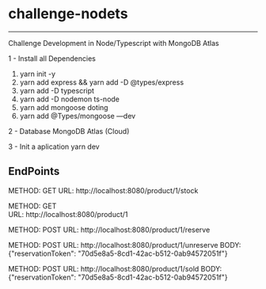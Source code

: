 # challenge-nodets
------------------


Challenge Development in Node/Typescript with MongoDB Atlas

1 - Install all Dependencies
  1. yarn init -y
  2. yarn add express && yarn add -D @types/express
  3. yarn add -D typescript
  4. yarn add -D nodemon ts-node
  5. yarn add mongoose doting
  6. yarn add @Types/mongoose —dev

2 - Database
MongoDB Atlas (Cloud)

3 - Init a aplication
  yarn dev
  
  

EndPoints
---------

METHOD: GET
URL: http://localhost:8080/product/1/stock

METHOD: GET  
URL: http://localhost:8080/product/1

METHOD: POST
URL: http://localhost:8080/product/1/reserve

METHOD: POST
URL: http://localhost:8080/product/1/unreserve
BODY: {"reservationToken": "70d5e8a5-8cd1-42ac-b512-0ab94572051f"}

METHOD: POST
URL: http://localhost:8080/product/1/sold
BODY: {"reservationToken": "70d5e8a5-8cd1-42ac-b512-0ab94572051f"}
